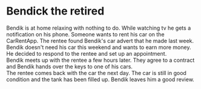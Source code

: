 # Bendick the retired

Bendik is at home relaxing with nothing to do. While watching tv he gets a notification on his phone. Someone wants to rent his car on the CarRentApp. The rentee found Bendik's car advert that he made last week. Bendik doesn't need his car this weekend and wants to earn more money. He decided to respond to the rentee and set up an appointment. \
Bendik meets up with the rentee a few hours later. They agree to a contract and Bendik hands over the keys to one of his cars. \
The rentee comes back with the car the next day. The car is still in good condition and the tank has been filled up. Bendik leaves him a good review.
